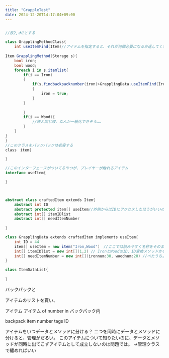```yaml
---
title: "GrappleTest"
date: 2024-12-20T14:17:04+09:00
---
```

```csharp

//鉄2,木1とする

class GrapplingMethodClass{
	int useItemFind(Item)//アイテムを指定すると、それが何個必要になるか返してくれる便利関数
	
Item GrapplingMethod(Storage s){
	bool iron;
	bool wood;
	foreach i in s.itemlist{
		if(i == Iron)
		{
			if(s.findbackpacknumber(iron)>GrapplingData.useItemFind(Iron))
			{
				iron = true;
			}
		}
		
		}
		if(i == Wood){
			//鉄と同じ奴、なんか一般化できそう……
		}
	}
}
}
//このクラスをバックパックは収容する
class　item{

}

//このインターフェースがついてるやつが、プレイヤーが触れるアイテム
interface useItem{

}



abstract class craftedItem extends Item{
	abstract int ID
	abstract protected item[] useItem//外側からはIDにアクセスしたほうがいいので
	abstract int[] itemIDlist
	abstract int[] needItemNumber
	
}

class GrapplingData extends craftedItem implements useItem{
	int ID = 44
	item[] useItem = new item("Iron,Wood")　//ここでは読みやすく名称をそのまま使うが、どっかでIDに直したほうがいい
	int[] itemIDlist = new int[](1,2) // IronとWoodのID、ID変換メソッドかなんかに通す
	int[] needItemNumber = new int[](ironnum:30, woodnum:20) //べたうちよくない
}

class ItemDataList{
	
}
```

バックパックと


アイテムのリストを貰い、

アイテム
アイテム of number in バックパック内

backpack
	item
		number
		tags
		ID


アイテムをいつデータとメソッドに分ける？
二つを同時にデータとメソッドに分けると、管理がだるい。
このアイテムについて知りたいのに、データとメソッドが同時に出てこずアイテムとして成立しないのは問題では。
→管理クラスで纏めればいい
